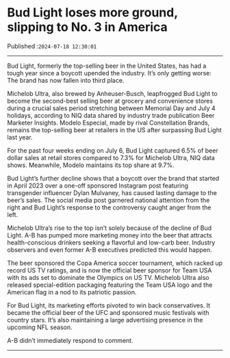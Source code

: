 # Bud Light loses more ground, slipping to No. 3 in America

Published :`2024-07-18 12:30:01`

---

Bud Light, formerly the top-selling beer in the United States, has had a tough year since a boycott upended the industry. It’s only getting worse: The brand has now fallen into third place.

Michelob Ultra, also brewed by Anheuser-Busch, leapfrogged Bud Light to become the second-best selling beer at grocery and convenience stores during a crucial sales period stretching between Memorial Day and July 4 holidays, according to NIQ data shared by industry trade publication Beer Marketer Insights. Modelo Especial, made by rival Constellation Brands, remains the top-selling beer at retailers in the US after surpassing Bud Light last year.

For the past four weeks ending on July 6, Bud Light captured 6.5% of beer dollar sales at retail stores compared to 7.3% for Michelob Ultra, NIQ data shows. Meanwhile, Modelo maintains its top share at 9.7%.

Bud Light’s further decline shows that a boycott over the brand that started in April 2023 over a one-off sponsored Instagram post featuring transgender influencer Dylan Mulvaney, has caused lasting damage to the beer’s sales. The social media post garnered national attention from the right and Bud Light’s response to the controversy caught anger from the left.

Michelob Ultra’s rise to the top isn’t solely because of the decline of Bud Light. A-B has pumped more marketing money into the beer that attracts health-conscious drinkers seeking a flavorful and low-carb beer. Industry observers and even former A-B executives predicted this would happen.

The beer sponsored the Copa America soccer tournament, which racked up record US TV ratings, and is now the official beer sponsor for Team USA with its ads set to dominate the Olympics on US TV. Michelob Ultra also released special-edition packaging featuring the Team USA logo and the American flag in a nod to its patriotic passion.

For Bud Light, its marketing efforts pivoted to win back conservatives. It became the official beer of the UFC and sponsored music festivals with country stars. It’s also maintaining a large advertising presence in the upcoming NFL season.

A-B didn’t immediately respond to comment.

---

